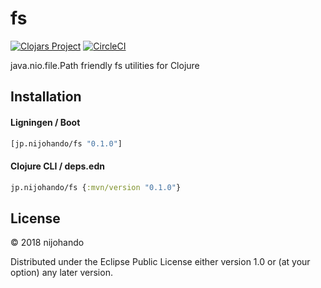 # fs

[![Clojars Project](https://img.shields.io/clojars/v/jp.nijohando/fs.svg)](https://clojars.org/jp.nijohando/fs)
[![CircleCI](https://circleci.com/gh/nijohando/fs.svg?style=shield)](https://circleci.com/gh/nijohando/fs)

java.nio.file.Path friendly fs utilities for Clojure

## Installation

#### Ligningen / Boot

```clojure
[jp.nijohando/fs "0.1.0"]
```

#### Clojure CLI / deps.edn

```clojure
jp.nijohando/fs {:mvn/version "0.1.0"}
```

## License

© 2018 nijohando  

Distributed under the Eclipse Public License either version 1.0 or (at your option) any later version.

